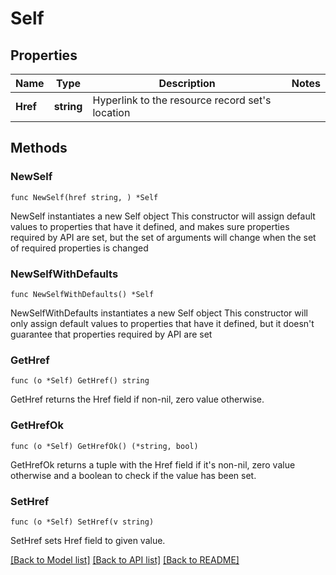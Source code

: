 # Self

## Properties

Name | Type | Description | Notes
------------ | ------------- | ------------- | -------------
**Href** | **string** | Hyperlink to the resource record set&#39;s location | 

## Methods

### NewSelf

`func NewSelf(href string, ) *Self`

NewSelf instantiates a new Self object
This constructor will assign default values to properties that have it defined,
and makes sure properties required by API are set, but the set of arguments
will change when the set of required properties is changed

### NewSelfWithDefaults

`func NewSelfWithDefaults() *Self`

NewSelfWithDefaults instantiates a new Self object
This constructor will only assign default values to properties that have it defined,
but it doesn't guarantee that properties required by API are set

### GetHref

`func (o *Self) GetHref() string`

GetHref returns the Href field if non-nil, zero value otherwise.

### GetHrefOk

`func (o *Self) GetHrefOk() (*string, bool)`

GetHrefOk returns a tuple with the Href field if it's non-nil, zero value otherwise
and a boolean to check if the value has been set.

### SetHref

`func (o *Self) SetHref(v string)`

SetHref sets Href field to given value.



[[Back to Model list]](../README.md#documentation-for-models) [[Back to API list]](../README.md#documentation-for-api-endpoints) [[Back to README]](../README.md)


